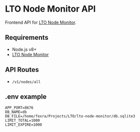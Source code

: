 # LTO Node Monitor API
Frontend API for [LTO Node Monitor](https://github.com/bbjansen/lto-node-monitor).

## Requirements
- Node.js v8+
- [LTO Node Monitor](https://github.com/bbjansen/lto-node-monitor)

## API Routes
- `/v1/nodes/all`

## .env example
```
APP_PORT=8676
DB_NAME=db
DB_FILE=/home/fexra/Projects/LTO/lto-node-monitor/db.sqlite3
LIMIT_TOTAL=1000
LIMIT_EXPIRE=1000
```